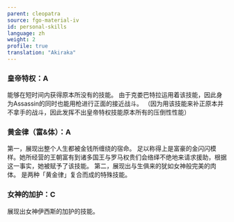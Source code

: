 ```yaml
---
parent: cleopatra
source: fgo-material-iv
id: personal-skills
language: zh
weight: 2
profile: true
translation: "Akiraka"
---
```


### 皇帝特权：A

能够在短时间内获得原本所没有的技能。
由于克娄巴特拉运用着该技能，因此身为Assassin的同时也能用枪进行正面的接近战斗。
（因为用该技能来补正原本并不拿手的战斗，因此发挥不出皇帝特权技能原本所有的压倒性性能）

### 黄金律（富&体）：A

第一，展现出整个人生都被金钱所缠绕的宿命。
足以称得上是富豪的金闪闪模样。她所经营的王朝富有到诸多国王与罗马权贵们会络绎不绝地来请求援助，根据这一事实，她被赋予了该技能。
第二，展现出与生俱来的犹如女神般完美的肉体。
是两种「黄金律」复合而成的特殊技能。

### 女神的加护：C

展现出女神伊西斯的加护的技能。
